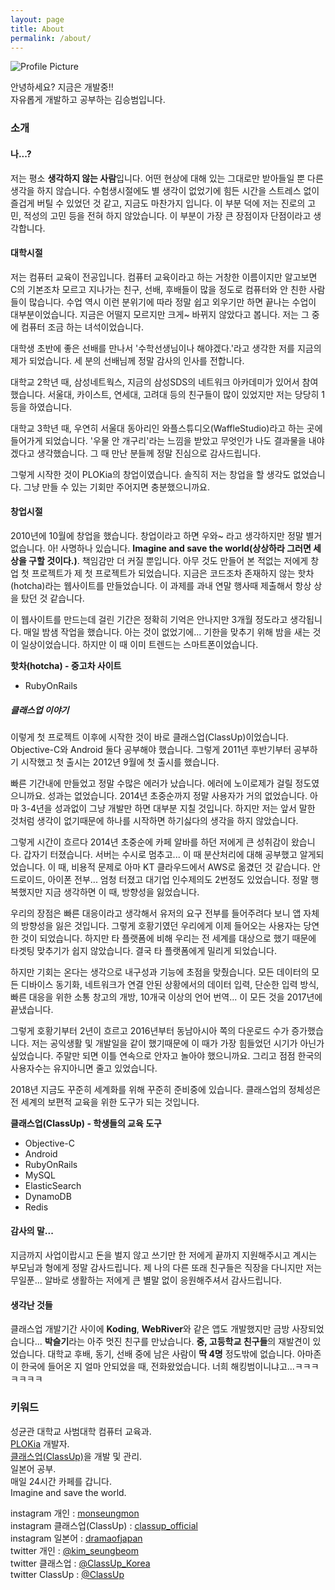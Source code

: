 ```yaml
---
layout: page
title: About
permalink: /about/
---
```


<img src="{{ site.baseurl }}/assets/profile_image.jpg" title="Profile Picture" class="profile">

안녕하세요? 지금은 개발중!!<br>자유롭게 개발하고 공부하는 김승범입니다.

### 소개

#### 나...?
저는 평소 **생각하지 않는 사람**입니다. 어떤 현상에 대해 있는 그대로만 받아들일 뿐 다른 생각을 하지 않습니다. 수험생시절에도 별 생각이 없었기에 힘든 시간을 스트레스 없이 즐겁게 버틸 수 있었던 것 같고, 지금도 마찬가지 입니다. 이 부분 덕에 저는 진로의 고민, 적성의 고민 등을 전혀 하지 않았습니다. 이 부분이 가장 큰 장점이자 단점이라고 생각합니다.

#### 대학시절

저는 컴퓨터 교육이 전공입니다. 컴퓨터 교육이라고 하는 거창한 이름이지만 알고보면 C의 기본조차 모르고 지나가는 친구, 선배, 후배들이 많을 정도로 컴퓨터와 안 친한 사람들이 많습니다. 수업 역시 이런 분위기에 따라 정말 쉽고 외우기만 하면 끝나는 수업이 대부분이었습니다. 지금은 어떨지 모르지만 크게~ 바뀌지 않았다고 봅니다. 저는 그 중에 컴퓨터 조금 하는 녀석이었습니다.

대학생 초반에 좋은 선배를 만나서 '수학선생님이나 해야겠다.'라고 생각한 저를 지금의 제가 되었습니다. 세 분의 선배님께 정말 감사의 인사를 전합니다.

대학교 2학년 때, 삼성네트웍스, 지금의 삼성SDS의 네트워크 아카데미가 있어서 참여했습니다. 서울대, 카이스트, 연세대, 고려대 등의 친구들이 많이 있었지만 저는 당당히 1등을 하였습니다.

대학교 3학년 때, 우연히 서울대 동아리인 와플스튜디오(WaffleStudio)라고 하는 곳에 들어가게 되었습니다. '우물 안 개구리'라는 느낌을 받았고 무엇인가 나도 결과물을 내야겠다고 생각했습니다. 그 때 만난 분들께 정말 진심으로 감사드립니다.

그렇게 시작한 것이 PLOKia의 창업이였습니다. 솔직히 저는 창업을 할 생각도 없었습니다. 그냥 만들 수 있는 기회만 주어지면 충분했으니까요.

#### 창업시절
2010년에 10월에 창업을 했습니다. 창업이라고 하면 우와~ 라고 생각하지만 정말 별거 없습니다. 아! 사명하나 있습니다. **Imagine and save the world(상상하라 그러면 세상을 구할 것이다.)**. 책임감만 더 커질 뿐입니다. 아무 것도 만들어 본 적없는 저에게 창업 첫 프로젝트가 제 첫 프로젝트가 되었습니다. 지금은 코드조차 존재하지 않는 핫차(hotcha)라는 웹사이트를 만들었습니다. 이 과제를 과내 연말 행사때 제출해서 항상 상을 탔던 것 같습니다.

이 웹사이트를 만드는데 걸린 기간은 정확히 기억은 안나지만 3개월 정도라고 생각됩니다. 매일 밤샘 작업을 했습니다. 아는 것이 없었기에... 기한을 맞추기 위해 밤을 새는 것이 일상이었습니다. 하지만 이 때 이미 트렌드는 스마트폰이었습니다.

**핫차(hotcha) - 중고차 사이트**
- RubyOnRails

##### 클래스업 이야기
이렇게 첫 프로젝트 이후에 시작한 것이 바로 클래스업(ClassUp)이었습니다. Objective-C와 Android 둘다 공부해야 했습니다. 그렇게 2011년 후반기부터 공부하기 시작했고 첫 출시는 2012년 9월에 첫 출시를 했습니다.

빠른 기간내에 만들었고 정말 수많은 에러가 났습니다. 에러에 노이로제가 걸릴 정도였으니까요. 성과는 없었습니다. 2014년 초중순까지 정말 사용자가 거의 없었습니다. 아마 3-4년을 성과없이 그냥 개발만 하면 대부분 지칠 것입니다. 하지만 저는 앞서 말한 것처럼 생각이 없기때문에 하나를 시작하면 하기싫다의 생각을 하지 않았습니다.

그렇게 시간이 흐르다 2014년 초중순에 카페 알바를 하던 저에게 큰 성취감이 왔습니다. 갑자기 터졌습니다. 서버는 수시로 멈추고... 이 때 분산처리에 대해 공부했고 알게되었습니다. 이 때, 비용적 문제로 아마 KT 클라우드에서 AWS로 옮겼던 것 같습니다. 안드로이드, 아이폰 전부... 엄청 터졌고 대기업 인수제의도 2번정도 있었습니다. 정말 행복했지만 지금 생각하면 이 때, 방향성을 잃었습니다.

우리의 장점은 빠른 대응이라고 생각해서 유저의 요구 전부를 들어주려다 보니 앱 자체의 방향성을 잃은 것입니다. 그렇게 호황기였던 우리에게 이제 들어오는 사용자는 당연한 것이 되었습니다. 하지만 타 플랫폼에 비해 우리는 전 세계를 대상으로 했기 때문에 타겟팅 맞추기가 쉽지 않았습니다. 결국 타 플랫폼에게 밀리게 되었습니다.

하지만 기회는 온다는 생각으로 내구성과 기능에 초점을 맞췄습니다. 모든 데이터의 모든 디바이스 동기화, 네트워크가 연결 안된 상황에서의 데이터 입력, 단순한 입력 방식, 빠른 대응을 위한 소통 창고의 개방, 10개국 이상의 언어 번역... 이 모든 것을 2017년에 끝냈습니다.

그렇게 호황기부터 2년이 흐르고 2016년부터 동남아시아 쪽의 다운로드 수가 증가했습니다. 저는 공익생활 및 개발일을 같이 했기때문에 이 때가 가장 힘들었던 시기가 아닌가 싶었습니다. 주말만 되면 이틀 연속으로 안자고 놀아야 했으니까요. 그리고 점점 한국의 사용자수는 유지아니면 줄고 있었습니다.

2018년 지금도 꾸준히 세계화를 위해 꾸준히 준비중에 있습니다. 클래스업의 정체성은 전 세계의 보편적 교육을 위한 도구가 되는 것입니다.

**클래스업(ClassUp) - 학생들의 교육 도구**
- Objective-C
- Android
- RubyOnRails
- MySQL
- ElasticSearch
- DynamoDB
- Redis

#### 감사의 말...
지금까지 사업이랍시고 돈을 벌지 않고 쓰기만 한 저에게 끝까지 지원해주시고 계시는 부모님과 형에게 정말 감사드립니다. 제 나의 다른 또래 친구들은 직장을 다니지만 저는 무일푼... 알바로 생활하는 저에게 큰 별말 없이 응원해주셔서 감사드립니다.

#### 생각난 것들
클래스업 개발기간 사이에 **Koding**, **WebRiver**와 같은 앱도 개발했지만 금방 사장되었습니다...
**박슬기**라는 아주 멋진 친구를 만났습니다.
**중, 고등학교 친구들**의 재발견이 있었습니다.
대학교 후배, 동기, 선배 중에 남은 사람이 **딱 4명** 정도밖에 없습니다.
아마존이 한국에 들어온 지 얼마 안되었을 때, 전화왔었습니다. 너희 해킹범이니냐고...ㅋㅋㅋㅋㅋㅋㅋ

### 키워드

성균관 대학교 사범대학 컴퓨터 교육과.<br>
[PLOKia](https://plokia.com/) 개발자.<br>
[클래스업(ClassUp)](https://classup.plokia.com/intro)을 개발 및 관리.<br>
일본어 공부.<br>
매일 24시간 카페를 갑니다.<br>
Imagine and save the world.

instagram 개인 : [monseungmon](https://www.instagram.com/monseungmon/)<br>
instagram 클래스업(ClassUp) : [classup_official](https://www.instagram.com/classup_official/)<br>
instagram 일본어 : [dramaofjapan](https://www.instagram.com/dramaofjapan/)<br>
twitter 개인 : [@kim_seungbeom](https://twitter.com/kim_seungbeom)<br>
twitter 클래스업 : [@ClassUp_Korea](https://twitter.com/ClassUp_Korea)<br>
twitter ClassUp : [@ClassUp](https://twitter.com/ClassUp)
